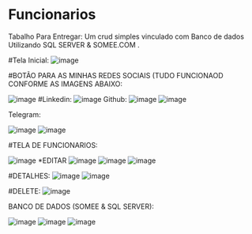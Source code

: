 # Funcionarios
Tabalho Para Entregar: Um crud simples vinculado com Banco de dados Utilizando SQL SERVER &amp; SOMEE.COM  . 

#Tela Inicial:
![image](https://github.com/Joaovictoraparecido/Funcionarios/assets/115484907/c1ab062f-22ad-425c-a5e0-56d09c62e60b)

#BOTÃO PARA AS MINHAS REDES SOCIAIS (TUDO FUNCIONAOD CONFORME AS IMAGENS ABAIXO:

![image](https://github.com/Joaovictoraparecido/Funcionarios/assets/115484907/80054c6d-5df6-4786-8506-b143f070004b)
#Linkedin:
![image](https://github.com/Joaovictoraparecido/Funcionarios/assets/115484907/87daf262-ea0f-4600-be7d-5e915170f590)
Github:
![image](https://github.com/Joaovictoraparecido/Funcionarios/assets/115484907/293ec44b-b470-4fb0-9762-82ba1ad9a2ae)
![image](https://github.com/Joaovictoraparecido/Funcionarios/assets/115484907/52cd579a-38fc-4afd-a0e6-e89edc073c60)

Telegram:

![image](https://github.com/Joaovictoraparecido/Funcionarios/assets/115484907/43f3cfea-b101-4622-ac15-2cd9d3f5979d)
![image](https://github.com/Joaovictoraparecido/Funcionarios/assets/115484907/2ba96fc4-6716-4516-885f-b2453f4e0f29)



#TELA DE FUNCIONARIOS:

![image](https://github.com/Joaovictoraparecido/Funcionarios/assets/115484907/415ff9e7-195b-4f28-af5d-b4a49ffc4279)
*EDITAR
![image](https://github.com/Joaovictoraparecido/Funcionarios/assets/115484907/e64e5a96-d317-4e6c-a885-56d6bd21100d)
![image](https://github.com/Joaovictoraparecido/Funcionarios/assets/115484907/4ceca575-bdf7-4e47-a22c-63a31f0b2a95)
![image](https://github.com/Joaovictoraparecido/Funcionarios/assets/115484907/c722e94f-dfaa-4b69-8279-9e3b222abbee)

#DETALHES:
![image](https://github.com/Joaovictoraparecido/Funcionarios/assets/115484907/41494791-ecaa-450e-a891-8d22d2bb5351)
![image](https://github.com/Joaovictoraparecido/Funcionarios/assets/115484907/1c7315f4-4e70-4c38-87d2-089c55eb1fa4)


#DELETE:
![image](https://github.com/Joaovictoraparecido/Funcionarios/assets/115484907/baa0f33c-1bef-4477-977a-ab44e2c5bda3)

BANCO DE DADOS (SOMEE & SQL SERVER):

![image](https://github.com/Joaovictoraparecido/Funcionarios/assets/115484907/c1d22845-86d5-49ba-92f6-d51078656981)
![image](https://github.com/Joaovictoraparecido/Funcionarios/assets/115484907/8392423e-5bbf-4499-a9f6-19df7ae0c24d)
![image](https://github.com/Joaovictoraparecido/Funcionarios/assets/115484907/d2dae475-33b9-412e-93d2-09dd12c1a07f)






